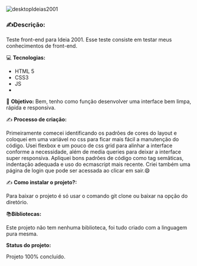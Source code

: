 ![desktopIdeias2001](https://user-images.githubusercontent.com/51915862/154173700-c17b710f-59dd-4a30-9ba8-01f552800609.PNG)




### ✍️**Descrição:**

Teste front-end para Ideia  2001. Esse teste consiste em testar
meus conhecimentos de front-end.

 💻  **Tecnologias:**

-   HTML 5
-   CSS3
-   JS
-   


🎯  **Objetivo:**  Bem, tenho como função desenvolver uma interface bem limpa, rápida e responsiva.  


✍️  **Processo de criação:**

Primeiramente comecei identificando os padrões de cores do layout e coloquei em uma variável no css para ficar mais fácil a manutenção do código. Usei flexbox e um pouco de css grid para alinhar a interface conforme a necessidade, além de media queries para deixar a interface super responsiva. Apliquei bons padrões de código como tag semâticas, indentação adequada e uso do ecmascript mais recente. Criei também uma página de login que pode ser acessada ao clicar em sair.😄

✍️  **Como instalar o projeto?:**

Para baixar o projeto é só usar o comando git clone ou baixar na opção do diretório.

📚**Bibliotecas:**

Este projeto não tem nenhuma biblioteca, foi tudo criado com a linguagem pura mesma.

**Status do projeto:**

Projeto 100% concluído.
